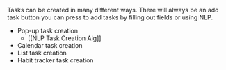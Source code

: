 Tasks can be created in many different ways. There will always be an add task button you can press to add tasks by filling out fields or using NLP.

- Pop-up task creation
	- [[NLP Task Creation Alg]]
- Calendar task creation
- List task creation
- Habit tracker task creation